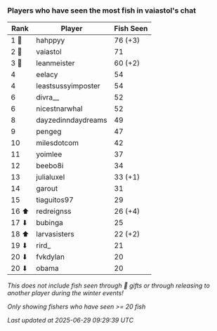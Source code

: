 ### Players who have seen the most fish in vaiastol's chat
| Rank | Player | Fish Seen |
|------|--------|-----------|
| 1 🥇  | hahppyy  | 76 (+3) |
| 2 🥈  | vaiastol  | 71 |
| 3 🥉  | leanmeister  | 60 (+2) |
| 4  | eelacy  | 54 |
| 4  | leastsussyimposter  | 54 |
| 6  | divra__  | 52 |
| 6  | nicestnarwhal  | 52 |
| 8  | dayzedinndaydreams  | 49 |
| 9  | pengeg  | 47 |
| 10  | milesdotcom  | 42 |
| 11  | yoimlee  | 37 |
| 12  | beebo8i  | 34 |
| 13  | julialuxel  | 33 (+1) |
| 14  | garout  | 31 |
| 15  | tiaguitos97  | 29 |
| 16 ⬆ | redreignss  | 26 (+4) |
| 17 ⬇ | bubinga  | 25 |
| 18 ⬆ | larvasisters  | 22 (+2) |
| 19 ⬇ | rird_  | 21 |
| 20 ⬇ | fvkdylan  | 20 |
| 20 ⬇ | obama  | 20 |

_This does not include fish seen through 🎁 gifts or through releasing to another player during the winter events!_

_Only showing fishers who have seen >= 20 fish_

_Last updated at 2025-06-29 09:29:39 UTC_